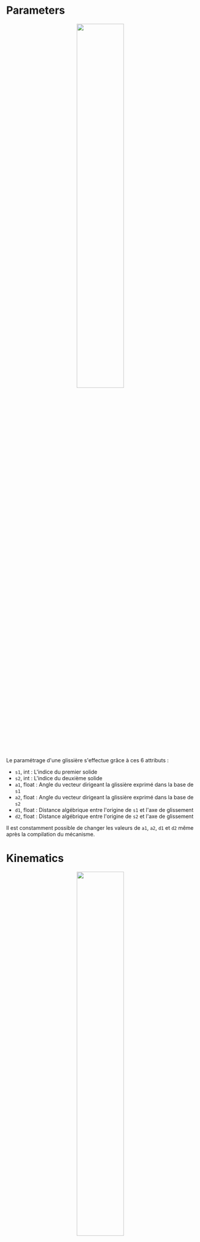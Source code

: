# Parameters

<p align="center" width="100%">
    <img width="50%" src="https://user-images.githubusercontent.com/93446869/180998717-29c55798-3157-4605-a70c-5fc98c37d6d7.svg">
</p>

Le paramétrage d'une glissière s'effectue grâce à ces 6 attributs :

- `s1`, int : L'indice du premier solide
- `s2`, int : L'indice du deuxième solide
- `a1`, float : Angle du vecteur dirigeant la glissière exprimé dans la base de `s1`
- `a2`, float : Angle du vecteur dirigeant la glissière exprimé dans la base de `s2`
- `d1`, float : Distance algébrique entre l'origine de `s1` et l'axe de glissement
- `d2`, float : Distance algébrique entre l'origine de `s2` et l'axe de glissement

Il est constamment possible de changer les valeurs de `a1`, `a2`, `d1` et `d2` même après la compilation du mécanisme. 

# Kinematics

<p align="center" width="100%">
    <img width="50%" src="https://user-images.githubusercontent.com/93446869/180998713-5b020132-4f86-447d-b9d5-7e28a1be30cd.svg">
</p>

- `delta`, 1darray : Valeurs successives de la distance algébrique de l'origine de `s2` par rapport à celle de `s1` le long de l'axe de glissement

`s1` est la référence : c'est par rapport à lui que la valeur de glissement est exprimée. Le pilotage d'une liaison glissière permet de fixer l'attribut `delta`.

# Internal mechanical actions

<p align="center" width="100%">
    <img width="50%" src="https://user-images.githubusercontent.com/93446869/181913881-2f462197-1df0-4826-bf42-ef6c753074ef.svg">
</p>

- `set_tangent(t)` : Définis un effort tangentiel additionnel `t` exercé par `s2` sur `s1` le long de l'axe de glissement. `t` peut soit être de type int/float représentant un effort constant, soit un tableau (1darray) de valeur de la force à chaque instant de la simulation ou une fonction retournant l'un des types déjà décrits. Cette dernière a l'avantage de pouvoir dépendre de paramètres géométriques/cinématiques qui ne sont pas encore simulés. Cela peut permettre de modéliser un ressort au niveau de la glissière par exemple.
- `normal`, 1darray : Efforts normals successifs exercés par `s2` sur `s1` au niveau de la liaison
- `torque`, 1darray : Couples successifs transmis par `s2` sur `s1` au point correspondant à la projection orthogonale de l'origine de `s1` sur l'axe de glissement (voir schéma). 
- `tangent`, 1darray : Efforts tangentiels successifs transmis par `s2` sur `s1` au niveau de la liaison lorsqu'elle est bloquée. Les valeurs prises par cet attribut ne correspondent pas à l'effort tangentiel défini par `set_tangent` : lorsque la liaison n'est pas bloquée, le couple transmis est donc toujours nul même si un effort tangent est ajouté avec `set_tangent`.
